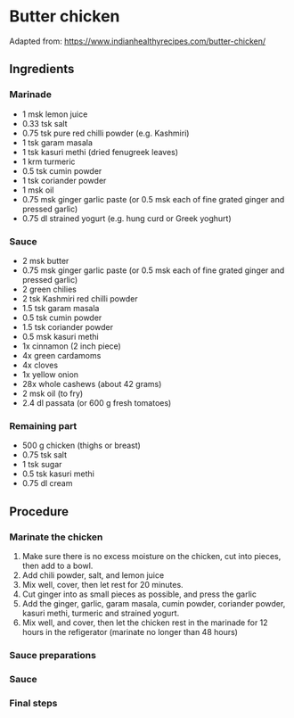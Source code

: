 # Butter chicken
Adapted from: https://www.indianhealthyrecipes.com/butter-chicken/
## Ingredients
### Marinade
- 1 msk lemon juice
- 0.33 tsk salt
- 0.75 tsk pure red chilli powder (e.g. Kashmiri)
- 1 tsk garam masala
- 1 tsk kasuri methi (dried fenugreek leaves)
- 1 krm turmeric
- 0.5 tsk cumin powder
- 1 tsk coriander powder
- 1 msk oil
- 0.75 msk ginger garlic paste (or 0.5 msk each of fine grated ginger and pressed garlic)
- 0.75 dl strained yogurt (e.g. hung curd or Greek yoghurt)
### Sauce
- 2 msk butter
- 0.75 msk ginger garlic paste (or 0.5 msk each of fine grated ginger and pressed garlic)
- 2 green chilies
- 2 tsk Kashmiri red chilli powder
- 1.5 tsk garam masala
- 0.5 tsk cumin powder
- 1.5 tsk coriander powder
- 0.5 msk kasuri methi
- 1x cinnamon (2 inch piece)
- 4x green cardamoms
- 4x cloves
- 1x yellow onion
- 28x whole cashews (about 42 grams)
- 2 msk oil (to fry)
- 2.4 dl passata (or 600 g fresh tomatoes)
### Remaining part
- 500 g chicken (thighs or breast)
- 0.75 tsk salt
- 1 tsk sugar
- 0.5 tsk kasuri methi
- 0.75 dl cream
## Procedure
### Marinate the chicken
1. Make sure there is no excess moisture on the chicken, cut into pieces, then add to a bowl.
2. Add chili powder, salt, and lemon juice
3. Mix well, cover, then let rest for 20 minutes.
4. Cut ginger into as small pieces as possible, and press the garlic
5. Add the ginger, garlic, garam masala, cumin powder, coriander powder, kasuri methi, turmeric and strained yogurt.
6. Mix well, and cover, then let the chicken rest in the marinade for 12 hours in the refigerator (marinate no longer than 48 hours)
### Sauce preparations

### Sauce

### Final steps



